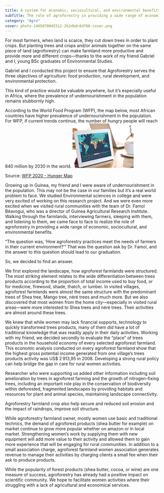 ```yaml
---
title: A system for economic, sociocultural, and environmental benefits
subTitle: The role of agroforestry in providing a wide range of economic, sociocultural, and environmental benefits
category: "Agro"
cover: photo-1465070845512-2b2dbdc6df66-cover.png
---
```


For most farmers, when land is scarce, they cut down trees in order to plant crops. But planting trees and crops and/or animals together on the same piece of land (agroforestry) can make farmland more productive and provide more and different crops—thanks to the work of my friend Gabriel and I, young BSc graduates of Environmental Studies.

Gabriel and I conducted this project to ensure that Agroforestry serves the three objectives of agriculture: food production, rural development, and environmental protection.

This kind of practice would be valuable anywhere, but it’s especially useful in Africa, where the prevalence of undernourishment in the population remains stubbornly high.

According to the World Food Program (WFP), the map below, most African countries have higher prevalence of undernourishment in the population. For WFP, if current trends continue, the number of hungry people will reach 840 million by 2030 in the world.
![test](./33893097-e5a70c34-df5a-11e7-8f5e-40e05762dd67700b.png)

Source: <a href="https://www.wfp.org/publications/hunger-map-2020/" target="_blank">WFP 2020 - Hunger Map</a>

Growing up in Guinea, my friend and I were aware of undernourishment in the population. This may not be the case in our families but it’s a real world problem to face. We studied Environmental sciences in college and were very excited of working on this research project. And we were even more excited when we visited rural communities with the team of Dr. Famoï Béavogui, who was a director of Guinea Agricultural Research Institute. Walking through the farmlands, interviewing farmers, sleeping with them, and listening to them, we came face to face to realize the role of agroforestry in providing a wide range of economic, sociocultural, and environmental benefits.

“The question was, ‘How agroforestry practices meet the needs of farmers in their current environment?’” That was the question ask by Dr. Famoï, and the answer to this question should lead to our graduation.

So, we decided to find an answer.

We first explored the landscape, how agroforest farmlands were structured. The most striking element relates to the wide differentiation between trees products according to the proportion of total income used to buy food, or for medicine, firewood, shade, thatch, or lumber. In visited villages, agroforest farmlands were almost the same structure with the predominant trees of Shea tree, Mango tree, néré trees and much more. But we also discovered that most women from the home city—especially in visited rural areas—were more interested to Shea trees and néré trees. Their activities are almost around these trees.

We knew that while women may lack financial supports, technology to quickly transformed trees products, many of them did have a lot of traditional knowledge that was readily apply in their daily activities. Working with my friend, we decided secondly to evaluate the “place” of trees products in the household economy of every selected agroforest farmland. This economic analysis conducted on every agroforest farmland show that the highest gross potential income generated from one village’s trees products activity was US$ 2 913,95 in 2008. Developing a strong rural policy can help bridge the gap in care for rural women activities.

Researcher who were supporting us added other information including soil amelioration by trees in agroforest farming and the growth of nitrogen-fixing trees, including an important role play in the conservation of biodiversity within deforested, fragmented landscapes by providing habitats and resources for plant and animal species, maintaining landscape connectivity.

Agroforestry farmland crop also help secure and reduced soil erosion and the impact of raindrops, improve soil structure.

While agroforestry farmland owner, mostly women use basic and traditional technics, the demand of agroforest products (shea butter for example) on market continue to grow more popular whether on amazon or in local market. Strengthening women’s work by supplying them with new equipment will add more value to their activity and allowed them to gain more experience that will be engaging for rural communities. In addition to a small association charge, agroforest farmland women association generates revenue to manage their activities by charging clients a small fee when their ask to produce products.

While the popularity of forest products (shea butter, cocoa, or wine) are one measure of success, agroforestry has already had a positive impact on scientific community. We hope to facilitate women activities where their struggling with a lack of agricultural and economical services.

